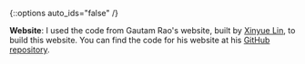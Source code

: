 {::options auto_ids="false" /}

**Website**: I used the code from Gautam Rao's website, built by [Xinyue Lin](https://xinyue-lin.com/), to build this website. You can find the code for his website at his [GitHub repository](https://github.com/gautamrao/gautamrao.github.io).
